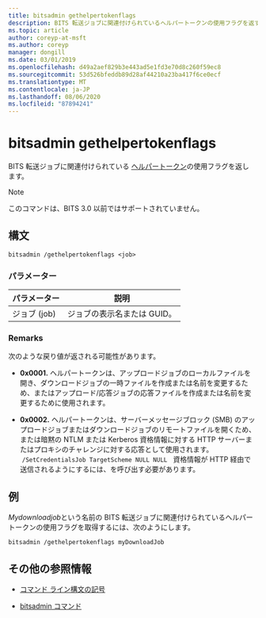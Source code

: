 ```yaml
---
title: bitsadmin gethelpertokenflags
description: BITS 転送ジョブに関連付けられているヘルパートークンの使用フラグを返す、bitsadmin geの pertokenflags コマンドの参照記事。
ms.topic: article
author: coreyp-at-msft
ms.author: coreyp
manager: dongill
ms.date: 03/01/2019
ms.openlocfilehash: d49a2aef829b3e443ad5e1fd3e70d8c260f59ec8
ms.sourcegitcommit: 53d526bfeddb89d28af44210a23ba417f6ce0ecf
ms.translationtype: MT
ms.contentlocale: ja-JP
ms.lasthandoff: 08/06/2020
ms.locfileid: "87894241"
---
```

# <a name="bitsadmin-gethelpertokenflags"></a>bitsadmin gethelpertokenflags

BITS 転送ジョブに関連付けられている [ヘルパートークン](/windows/win32/bits/helper-tokens-for-bits-transfer-jobs)の使用フラグを返し   ます。

> [!NOTE]
> このコマンドは、BITS 3.0 以前ではサポートされていません。

## <a name="syntax"></a>構文

```
bitsadmin /gethelpertokenflags <job>
```

### <a name="parameters"></a>パラメーター

| パラメーター | 説明 |
| -------------- | -------------- |
| ジョブ (job) | ジョブの表示名または GUID。 |

### <a name="remarks"></a>Remarks

次のような戻り値が返される可能性があります。

- **0x0001.** ヘルパートークンは、アップロードジョブのローカルファイルを開き、ダウンロードジョブの一時ファイルを作成または名前を変更するため、またはアップロード/応答ジョブの応答ファイルを作成または名前を変更するために使用されます。

- **0x0002.** ヘルパートークンは、サーバーメッセージブロック (SMB) のアップロードジョブまたはダウンロードジョブのリモートファイルを開くため、または暗黙の NTLM または Kerberos 資格情報に対する HTTP サーバーまたはプロキシのチャレンジに対する応答として使用されます。  `/SetCredentialsJob TargetScheme NULL NULL`   資格情報が HTTP 経由で送信されるようにするには、を呼び出す必要があります。

## <a name="examples"></a>例

*Mydownloadjob*という名前の BITS 転送ジョブに関連付けられているヘルパートークンの使用フラグを取得するには、次のようにします。

```
bitsadmin /gethelpertokenflags myDownloadJob
```

## <a name="additional-references"></a>その他の参照情報

- [コマンド ライン構文の記号](command-line-syntax-key.md)

- [bitsadmin コマンド](bitsadmin.md)
